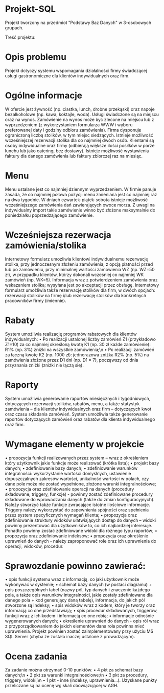 # Projekt-SQL
Projekt tworzony na przedmiot "Podstawy Baz Danych" w 3-osobowych grupach.

Treść projektu: 

# Opis problemu

Projekt dotyczy systemu wspomagania działalności firmy świadczącej usługi gastronomiczne dla klientów
indywidualnych oraz firm.

# Ogólne informacje

W ofercie jest żywność (np. ciastka, lunch, drobne przekąski) oraz napoje bezalkoholowe (np. kawa, koktajle, woda).
Usługi świadczone są na miejscu oraz na wynos. Zamówienie na wynos może być zlecone na miejscu lub
z wyprzedzeniem (z wykorzystaniem formularza WWW i wyboru preferowanej daty i godziny odbioru zamówienia).
Firma dysponuje ograniczoną liczbą stolików, w tym miejsc siedzących. Istnieje możliwość wcześniejszej rezerwacji
stolika dla co najmniej dwóch osób.
Klientami są osoby indywidualne oraz firmy (odbierają większe ilości posiłków w porze lunchu lub jako catering, bez
dostawy). Istnieje możliwość wystawienia faktury dla danego zamówienia lub faktury zbiorczej raz na miesiąc.

# Menu

Menu ustalane jest co najmniej dziennym wyprzedzeniem. W firmie panuje zasada, że co najmniej połowa pozycji
menu zmieniana jest co najmniej raz na dwa tygodnie.
W dniach czwartek-piątek-sobota istnieje możliwość wcześniejszego zamówienia dań zawierających owoce morza.
Z uwagi na indywidualny import takie zamówienie winno być złożone maksymalnie do poniedziałku
poprzedzającego zamówienie.

# Wcześniejsza rezerwacja zamówienia/stolika

Internetowy formularz umożliwia klientowi indywidualnemu rezerwację stolika, przy jednoczesnym złożeniu
zamówienia, z opcją płatności przed lub po zamówieniu, przy minimalnej wartości zamówienia WZ (np. WZ=50 zł),
w przypadku klientów, którzy dokonali wcześniej co najmniej WK zamówień (np. WK=5). Informacja wraz z
potwierdzeniem zamówienia oraz wskazaniem stolika; wysyłana jest po akceptacji przez obsługę.
Internetowy formularz umożliwia także rezerwację stolików dla firm, w dwóch opcjach: rezerwacji stolików na firmę
i/lub rezerwację stolików dla konkretnych pracowników firmy (imiennie).

# Rabaty

System umożliwia realizację programów rabatowych dla klientów indywidualnych:
• Po realizacji ustalonej liczby zamówień Z1 (przykładowo Z1=10) za co najmniej określoną kwotę K1 (np. 30
zł każde zamówienie): R1% (np. 3%) zniżki na wszystkie zamówienia;\n
• Po realizacji zamówień za łączną kwotę K2 (np. 1000 zł): jednorazowa zniżka R2% (np. 5%) na zamówienia
złożone przez D1 dni (np. D1 = 7), począwszy od dnia przyznania zniżki (zniżki nie łączą się).

# Raporty

System umożliwia generowanie raportów miesięcznych i tygodniowych, dotyczących rezerwacji stolików, rabatów,
menu, a także statystyk zamówienia – dla klientów indywidualnych oraz firm – dotyczących kwot oraz czasu
składania zamówień.
System umożliwia także generowanie raportów dotyczących zamówień oraz rabatów dla klienta indywidualnego
oraz firm.

# Wymagane elementy w projekcie

• propozycja funkcji realizowanych przez system – wraz z określeniem który użytkownik jakie funkcje może
realizować (krótka lista);
• projekt bazy danych;
• zdefiniowanie bazy danych;
• zdefiniowanie warunków integralności: wykorzystanie wartości domyślnych, ustawienie dopuszczalnych
zakresów wartości, unikalność wartości w polach, czy dane pole może nie zostać wypełnione, złożone warunki
integralnościowe;
• propozycja oraz zdefiniowanie operacji na danych (procedury składowane, triggery, funkcje) - powinny zostać
zdefiniowane procedury składowane do wprowadzania danych (także do zmian konfiguracyjnych). Należy
stworzyć także funkcje zwracające istotne ilościowe informacje. Triggery należy wykorzystać do zapewnienia
spójności oraz spełnienia przez system specyficznych wymagań klienta;
• propozycja oraz zdefiniowanie struktury widoków ułatwiających dostęp do danych – widoki powinny
prezentować dla użytkowników to, co ich najbardziej interesuje. Ponadto powinny zostać zdefiniowane widoki
dla różnego typu raportów;
• propozycja oraz zdefiniowanie indeksów;
• propozycja oraz określenie uprawnień do danych - należy zaproponować role oraz ich uprawnienia do operacji,
widoków, procedur.

# Sprawozdanie powinno zawierać:

• opis funkcji systemu wraz z informacją, co jaki użytkownik może wykonywać w systemie;
• schemat bazy danych (w postaci diagramu) + opis poszczególnych tabel (nazwy pól, typ danych i znaczenie
każdego pola, a także opis warunków integralności, jakie zostały zdefiniowane dla danego pola + kod
generujący daną tabelę), informacja, do jakich pól stworzone są indeksy;
• spis widoków wraz z kodem, który je tworzy oraz informacją co one przedstawiają;
• spis procedur składowanych, triggerów, funkcji wraz z ich kodem i informacją co one robią;
• informacje odnośnie wygenerowanych danych;
• określenie uprawnień do danych - opis ról wraz z przyporządkowaniem do jakich elementów dana rola powinna
mieć uprawnienia.
Projekt powinien zostać zaimplementowany przy użyciu MS SQL Server (chyba że zostało inaczej ustalone
z prowadzącym).

# Ocena zadania

Za zadanie można otrzymać 0-10 punktów:
• 4 pkt za schemat bazy danych;\n
• 2 pkt za warunki integralnościowe;\n
• 3 pkt za procedury, triggery, widoki;\n
• 1 pkt - inne (indeksy, uprawnienia...).
Uzyskane punkty przeliczane są na ocenę wg skali obowiązującej w AGH.
